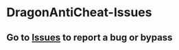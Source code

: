# DragonAntiCheat-Issues

## Go to [Issues]([link_to_issues](https://github.com/GhostDevelopment2023/DragonAntiCheat-Isues/issues/new/choose)https://github.com/GhostDevelopment2023/DragonAntiCheat-Isues/issues/new/choose) to report a bug or bypass
